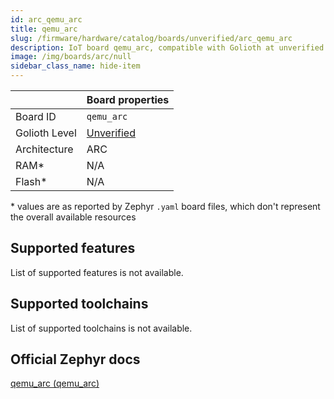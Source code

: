 ```yaml
---
id: arc_qemu_arc
title: qemu_arc
slug: /firmware/hardware/catalog/boards/unverified/arc_qemu_arc
description: IoT board qemu_arc, compatible with Golioth at unverified level.
image: /img/boards/arc/null
sidebar_class_name: hide-item
---
```


[//]: # (This is an auto-generated file, do not edit! Changes to it will be lost upon re-generation)



|                | Board properties     |
| -------------  | -------------------- |
| Board ID       | `qemu_arc` |
| Golioth Level  | [Unverified](/firmware/hardware#unverified-boards) |
| Architecture   | ARC |
| RAM*           | N/A |
| Flash*         | N/A |

\* values are as reported by Zephyr `.yaml` board files, which don't represent the overall available resources



## Supported features

List of supported features is not available.

## Supported toolchains

List of supported toolchains is not available.

## Official Zephyr docs

[qemu_arc (qemu_arc)](https://docs.zephyrproject.org/3.6.0/boards/arc/qemu_arc/doc/index.html)
